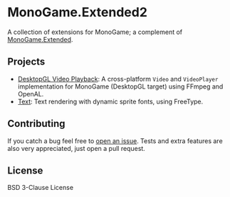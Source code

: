 # MonoGame.Extended2

A collection of extensions for MonoGame; a complement of [MonoGame.Extended](https://github.com/craftworkgames/MonoGame.Extended).

## Projects

- [DesktopGL Video Playback](Sources/MonoGame.Extended.DesktopGL.VideoPlayback): A cross-platform `Video` and `VideoPlayer` implementation for MonoGame (DesktopGL target) using FFmpeg and OpenAL.
- [Text](Sources/MonoGame.Extended.Text): Text rendering with dynamic sprite fonts, using FreeType.

## Contributing

If you catch a bug feel free to [open an issue](https://github.com/hozuki/MonoGame.Extended2/issues). Tests and extra features are also very appreciated, just open a pull request.

## License

BSD 3-Clause License
